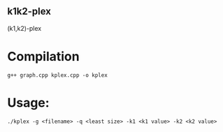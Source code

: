 ## k1k2-plex
 (k1,k2)-plex
# Compilation
```
g++ graph.cpp kplex.cpp -o kplex
```
# Usage:
```
./kplex -g <filename> -q <least size> -k1 <k1 value> -k2 <k2 value>
```
